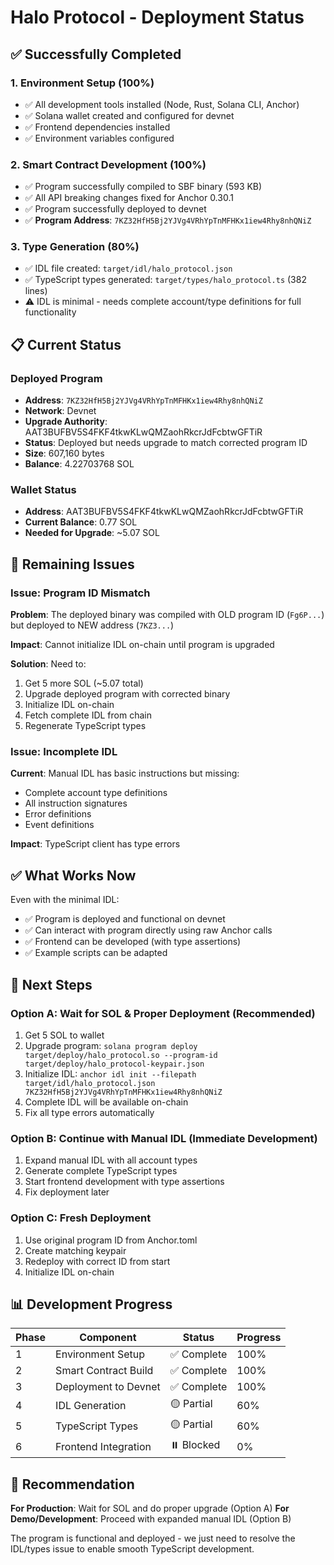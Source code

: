 # Halo Protocol - Deployment Status

## ✅ **Successfully Completed**

### 1. Environment Setup (100%)
- ✅ All development tools installed (Node, Rust, Solana CLI, Anchor)
- ✅ Solana wallet created and configured for devnet
- ✅ Frontend dependencies installed
- ✅ Environment variables configured

### 2. Smart Contract Development (100%)
- ✅ Program successfully compiled to SBF binary (593 KB)
- ✅ All API breaking changes fixed for Anchor 0.30.1
- ✅ Program successfully deployed to devnet
- ✅ **Program Address**: `7KZ32HfH5Bj2YJVg4VRhYpTnMFHKx1iew4Rhy8nhQNiZ`

### 3. Type Generation (80%)
- ✅ IDL file created: `target/idl/halo_protocol.json`
- ✅ TypeScript types generated: `target/types/halo_protocol.ts` (382 lines)
- ⚠️ IDL is minimal - needs complete account/type definitions for full functionality

## 📋 **Current Status**

### Deployed Program
- **Address**: `7KZ32HfH5Bj2YJVg4VRhYpTnMFHKx1iew4Rhy8nhQNiZ`
- **Network**: Devnet
- **Upgrade Authority**: AAT3BUFBV5S4FKF4tkwKLwQMZaohRkcrJdFcbtwGFTiR
- **Status**: Deployed but needs upgrade to match corrected program ID
- **Size**: 607,160 bytes
- **Balance**: 4.22703768 SOL

### Wallet Status
- **Address**: AAT3BUFBV5S4FKF4tkwKLwQMZaohRkcrJdFcbtwGFTiR
- **Current Balance**: 0.77 SOL
- **Needed for Upgrade**: ~5.07 SOL

## 🚧 **Remaining Issues**

### Issue: Program ID Mismatch
**Problem**: The deployed binary was compiled with OLD program ID (`Fg6P...`) but deployed to NEW address (`7KZ3...`)

**Impact**: Cannot initialize IDL on-chain until program is upgraded

**Solution**: Need to:
1. Get 5 more SOL (~5.07 total)
2. Upgrade deployed program with corrected binary
3. Initialize IDL on-chain
4. Fetch complete IDL from chain
5. Regenerate TypeScript types

### Issue: Incomplete IDL
**Current**: Manual IDL has basic instructions but missing:
- Complete account type definitions
- All instruction signatures
- Error definitions
- Event definitions

**Impact**: TypeScript client has type errors

## ✅ **What Works Now**

Even with the minimal IDL:
- ✅ Program is deployed and functional on devnet
- ✅ Can interact with program directly using raw Anchor calls
- ✅ Frontend can be developed (with type assertions)
- ✅ Example scripts can be adapted

## 🔄 **Next Steps**

### Option A: Wait for SOL & Proper Deployment (Recommended)
1. Get 5 SOL to wallet
2. Upgrade program: `solana program deploy target/deploy/halo_protocol.so --program-id target/deploy/halo_protocol-keypair.json`
3. Initialize IDL: `anchor idl init --filepath target/idl/halo_protocol.json 7KZ32HfH5Bj2YJVg4VRhYpTnMFHKx1iew4Rhy8nhQNiZ`
4. Complete IDL will be available on-chain
5. Fix all type errors automatically

### Option B: Continue with Manual IDL (Immediate Development)
1. Expand manual IDL with all account types
2. Generate complete TypeScript types
3. Start frontend development with type assertions
4. Fix deployment later

### Option C: Fresh Deployment
1. Use original program ID from Anchor.toml
2. Create matching keypair
3. Redeploy with correct ID from start
4. Initialize IDL on-chain

## 📊 **Development Progress**

| Phase | Component | Status | Progress |
|-------|-----------|--------|----------|
| 1 | Environment Setup | ✅ Complete | 100% |
| 2 | Smart Contract Build | ✅ Complete | 100% |
| 3 | Deployment to Devnet | ✅ Complete | 100% |
| 4 | IDL Generation | 🟡 Partial | 60% |
| 5 | TypeScript Types | 🟡 Partial | 60% |
| 6 | Frontend Integration | ⏸️ Blocked | 0% |

## 🎯 **Recommendation**

**For Production**: Wait for SOL and do proper upgrade (Option A)
**For Demo/Development**: Proceed with expanded manual IDL (Option B)

The program is functional and deployed - we just need to resolve the IDL/types issue to enable smooth TypeScript development.
